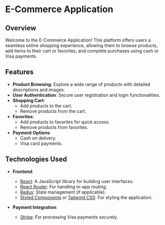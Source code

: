 # E-Commerce Application

## Overview

Welcome to the E-Commerce Application! This platform offers users a seamless online shopping experience, allowing them to browse products, add items to their cart or favorites, and complete purchases using cash or Visa payments.

## Features

- **Product Browsing**: Explore a wide range of products with detailed descriptions and images.
- **User Authentication**: Secure user registration and login functionalities.
- **Shopping Cart**:
  - Add products to the cart.
  - Remove products from the cart.
- **Favorites**:
  - Add products to favorites for quick access.
  - Remove products from favorites.
- **Payment Options**:
  - Cash on delivery.
  - Visa card payments.

## Technologies Used

- **Frontend**:
  - [React](https://reactjs.org/): A JavaScript library for building user interfaces.
  - [React Router](https://reactrouter.com/): For handling in-app routing.
  - [Redux](https://redux.js.org/): State management (if applicable).
  - [Styled Components](https://styled-components.com/) or [Tailwind CSS](https://tailwindcss.com/): For styling the application.


- **Payment Integration**:
  - [Stripe](https://stripe.com/): For processing Visa payments securely.
